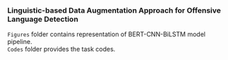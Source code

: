 ### Linguistic-based Data Augmentation Approach for Offensive Language Detection

```Figures``` folder contains representation of BERT-CNN-BiLSTM model pipeline. <br/>
```Codes``` folder provides the task codes. <br/>
